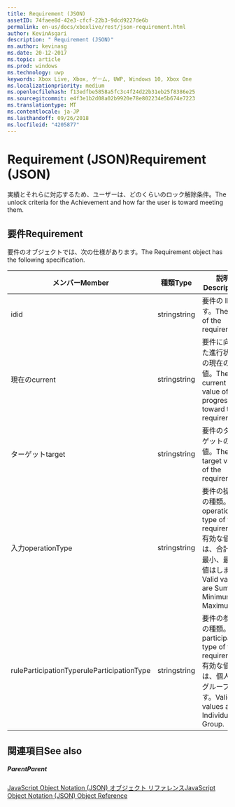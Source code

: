 ```yaml
---
title: Requirement (JSON)
assetID: 74faee8d-42e3-cfcf-22b3-9dcd9227de6b
permalink: en-us/docs/xboxlive/rest/json-requirement.html
author: KevinAsgari
description: " Requirement (JSON)"
ms.author: kevinasg
ms.date: 20-12-2017
ms.topic: article
ms.prod: windows
ms.technology: uwp
keywords: Xbox Live, Xbox, ゲーム, UWP, Windows 10, Xbox One
ms.localizationpriority: medium
ms.openlocfilehash: f13edfbe5858a5fc3c4f24d22b31eb25f8386e25
ms.sourcegitcommit: e4f3e1b2d08a02b9920e78e802234e5b674e7223
ms.translationtype: MT
ms.contentlocale: ja-JP
ms.lasthandoff: 09/26/2018
ms.locfileid: "4205877"
---
```

# <a name="requirement-json"></a><span data-ttu-id="10c4c-104">Requirement (JSON)</span><span class="sxs-lookup"><span data-stu-id="10c4c-104">Requirement (JSON)</span></span>
<span data-ttu-id="10c4c-105">実績とそれらに対応するため、ユーザーは、どのくらいのロック解除条件。</span><span class="sxs-lookup"><span data-stu-id="10c4c-105">The unlock criteria for the Achievement and how far the user is toward meeting them.</span></span> 
<a id="ID4EN"></a>

 
## <a name="requirement"></a><span data-ttu-id="10c4c-106">要件</span><span class="sxs-lookup"><span data-stu-id="10c4c-106">Requirement</span></span>
 
<span data-ttu-id="10c4c-107">要件のオブジェクトでは、次の仕様があります。</span><span class="sxs-lookup"><span data-stu-id="10c4c-107">The Requirement object has the following specification.</span></span>
 
| <span data-ttu-id="10c4c-108">メンバー</span><span class="sxs-lookup"><span data-stu-id="10c4c-108">Member</span></span>| <span data-ttu-id="10c4c-109">種類</span><span class="sxs-lookup"><span data-stu-id="10c4c-109">Type</span></span>| <span data-ttu-id="10c4c-110">説明</span><span class="sxs-lookup"><span data-stu-id="10c4c-110">Description</span></span>| 
| --- | --- | --- | 
| <span data-ttu-id="10c4c-111">id</span><span class="sxs-lookup"><span data-stu-id="10c4c-111">id</span></span>| <span data-ttu-id="10c4c-112">string</span><span class="sxs-lookup"><span data-stu-id="10c4c-112">string</span></span>| <span data-ttu-id="10c4c-113">要件の ID です。</span><span class="sxs-lookup"><span data-stu-id="10c4c-113">The ID of the requirement.</span></span>| 
| <span data-ttu-id="10c4c-114">現在の</span><span class="sxs-lookup"><span data-stu-id="10c4c-114">current</span></span>| <span data-ttu-id="10c4c-115">string</span><span class="sxs-lookup"><span data-stu-id="10c4c-115">string</span></span>| <span data-ttu-id="10c4c-116">要件に向けた進行状況の現在の値。</span><span class="sxs-lookup"><span data-stu-id="10c4c-116">The current value of progression toward the requirement.</span></span>| 
| <span data-ttu-id="10c4c-117">ターゲット</span><span class="sxs-lookup"><span data-stu-id="10c4c-117">target</span></span>| <span data-ttu-id="10c4c-118">string</span><span class="sxs-lookup"><span data-stu-id="10c4c-118">string</span></span>| <span data-ttu-id="10c4c-119">要件のターゲットの値。</span><span class="sxs-lookup"><span data-stu-id="10c4c-119">The target value of the requirement.</span></span>| 
| <span data-ttu-id="10c4c-120">入力</span><span class="sxs-lookup"><span data-stu-id="10c4c-120">operationType</span></span>| <span data-ttu-id="10c4c-121">string</span><span class="sxs-lookup"><span data-stu-id="10c4c-121">string</span></span>| <span data-ttu-id="10c4c-122">要件の操作の種類。</span><span class="sxs-lookup"><span data-stu-id="10c4c-122">The operation type of the requirement.</span></span> <span data-ttu-id="10c4c-123">有効な値は、合計、最小、最大値はします。</span><span class="sxs-lookup"><span data-stu-id="10c4c-123">Valid values are Sum, Minimum, Maximum.</span></span>| 
| <span data-ttu-id="10c4c-124">ruleParticipationType</span><span class="sxs-lookup"><span data-stu-id="10c4c-124">ruleParticipationType</span></span>| <span data-ttu-id="10c4c-125">string</span><span class="sxs-lookup"><span data-stu-id="10c4c-125">string</span></span>| <span data-ttu-id="10c4c-126">要件の参加の種類。</span><span class="sxs-lookup"><span data-stu-id="10c4c-126">The participation type of the requirement.</span></span> <span data-ttu-id="10c4c-127">有効な値は、個人のグループです。</span><span class="sxs-lookup"><span data-stu-id="10c4c-127">Valid values are Individual, Group.</span></span>| 
  
<a id="ID4ETC"></a>

 
## <a name="see-also"></a><span data-ttu-id="10c4c-128">関連項目</span><span class="sxs-lookup"><span data-stu-id="10c4c-128">See also</span></span>
 
<a id="ID4EVC"></a>

 
##### <a name="parent"></a><span data-ttu-id="10c4c-129">Parent</span><span class="sxs-lookup"><span data-stu-id="10c4c-129">Parent</span></span> 

[<span data-ttu-id="10c4c-130">JavaScript Object Notation (JSON) オブジェクト リファレンス</span><span class="sxs-lookup"><span data-stu-id="10c4c-130">JavaScript Object Notation (JSON) Object Reference</span></span>](atoc-xboxlivews-reference-json.md)

   